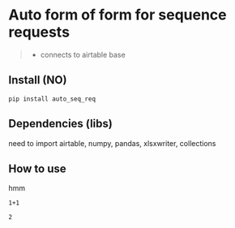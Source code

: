 # Auto form of form for sequence requests
> * connects to airtable base


## Install (NO)

`pip install auto_seq_req`

## Dependencies (libs)

need to import
airtable, numpy, pandas, xlsxwriter, collections

## How to use

hmm

```
1+1
```




    2



